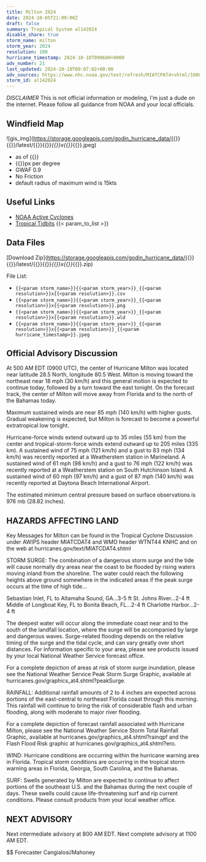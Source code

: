 ```yaml
---
title: Milton 2024
date: 2024-10-05T21:09:00Z
draft: false
summary: Tropical System al142024
disable_share: true
storm_name: milton
storm_year: 2024
resolution: 100
hurricane_timestamp: 2024-10-10T090600+0000
adv_number: 21
last_updated: 2024-10-10T09:07:02+00:00
adv_sources: https://www.nhc.noaa.gov/text/refresh/MIATCPAT4+shtml/100841.shtml;https://www.nhc.noaa.gov/refresh/graphics_at4+shtml/031926.shtml?cone
storm_id: al142024
---
```

*DISCLAIMER* This is not official information or modeling, I'm just a dude on the internet.  Please follow all guidance from NOAA and your local officials.

## Windfield Map
![gis_img](https://storage.googleapis.com/godin_hurricane_data/{{<param storm_name>}}{{<param storm_year>}}/latest/{{<param storm_name>}}{{<param storm_year>}}_{{<param resolution>}}x{{<param resolution>}}_{{<param hurricane_timestamp>}}.jpeg)

- as of {{<param last_updated>}}
- {{<param resolution>}}px per degree
- GWAF 0.9
- No Friction
- default radius of maximum wind is 15kts

## Useful Links
- [NOAA Active Cyclones](https://www.nhc.noaa.gov/)
- [Tropical Tidbits](https://www.tropicaltidbits.com/storminfo/)
{{< param_to_list >}}

## Data Files
[Download Zip](https://storage.googleapis.com/godin_hurricane_data/{{<param storm_name>}}{{<param storm_year>}}/latest/{{<param storm_name>}}{{<param storm_year>}}_{{<param resolution>}}x{{<param resolution>}}_{{<param hurricane_timestamp>}}.zip)

File List:
- `{{<param storm_name>}}{{<param storm_year>}}_{{<param resolution>}}x{{<param resolution>}}.csv`
- `{{<param storm_name>}}{{<param storm_year>}}_{{<param resolution>}}x{{<param resolution>}}.png`
- `{{<param storm_name>}}{{<param storm_year>}}_{{<param resolution>}}x{{<param resolution>}}.wld`
- `{{<param storm_name>}}{{<param storm_year>}}_{{<param resolution>}}x{{<param resolution>}}_{{<param hurricane_timestamp>}}.jpeg`


## Official Advisory Discussion
At 500 AM EDT (0900 UTC), the center of Hurricane Milton was located
near latitude 28.5 North, longitude 80.5 West. Milton is moving
toward the northeast near 18 mph (30 km/h) and this general motion
is expected to continue today, followed by a turn toward the east
tonight.  On the forecast track, the center of Milton will move
away from Florida and to the north of the Bahamas today.
 
Maximum sustained winds are near 85 mph (140 km/h) with higher
gusts.  Gradual weakening is expected, but Milton is forecast to
become a powerful extratropical low tonight.
 
Hurricane-force winds extend outward up to 35 miles (55 km) from the 
center and tropical-storm-force winds extend outward up to 205 miles 
(335 km).  A sustained wind of 75 mph (121 km/h) and a gust to 83 
mph (134 km/h) was recently reported at a Weatherstem station in 
Marineland.  A sustained wind of 61 mph (98 km/h) and a gust to 76 
mph (122 km/h) was recently reported at a Weatherstem station on 
South Hutchinson Island.  A sustained wind of 60 mph (97 km/h) and a 
gust of 87 mph (140 km/h) was recently reported at Daytona Beach 
International Airport.
 
The estimated minimum central pressure based on surface 
observations is 976 mb (28.82 inches).
 
 
HAZARDS AFFECTING LAND
----------------------
Key Messages for Milton can be found in the Tropical Cyclone
Discussion under AWIPS header MIATCDAT4 and WMO header WTNT44 KNHC
and on the web at hurricanes.gov/text/MIATCDAT4.shtml
 
STORM SURGE: The combination of a dangerous storm surge and the
tide will cause normally dry areas near the coast to be flooded by
rising waters moving inland from the shoreline.  The water could
reach the following heights above ground somewhere in the indicated
areas if the peak surge occurs at the time of high tide...
 
Sebastian Inlet, FL to Altamaha Sound, GA...3-5 ft
St. Johns River...2-4 ft
Middle of Longboat Key, FL to Bonita Beach, FL...2-4 ft
Charlotte Harbor...2-4 ft
 
The deepest water will occur along the immediate coast near and to
the south of the landfall location, where the surge will be
accompanied by large and dangerous waves.  Surge-related flooding
depends on the relative timing of the surge and the tidal cycle,
and can vary greatly over short distances.  For information
specific to your area, please see products issued by your local
National Weather Service forecast office.
 
For a complete depiction of areas at risk of storm surge
inundation, please see the National Weather Service Peak Storm
Surge Graphic, available at
hurricanes.gov/graphics_at4.shtml?peakSurge.
 
RAINFALL: Additional rainfall amounts of 2 to 4 inches are expected
across portions of the east-central to northeast Florida coast
through this morning.  This rainfall will continue to bring the risk
of considerable flash and urban flooding, along with moderate to
major river flooding.
 
For a complete depiction of forecast rainfall associated with
Hurricane Milton, please see the National Weather Service Storm
Total Rainfall Graphic, available at
hurricanes.gov/graphics_at4.shtml?rainqpf and the Flash Flood Risk
graphic at hurricanes.gov/graphics_at4.shtml?ero.
 
WIND: Hurricane conditions are occurring within the hurricane
warning area in Florida.  Tropical storm conditions are occurring
in the tropical storm warning areas in Florida, Georgia, South
Carolina, and the Bahamas.
 
SURF:  Swells generated by Milton are expected to continue to
affect portions of the southeast U.S. and the Bahamas during the
next couple of days.  These swells could cause life-threatening
surf and rip current conditions.  Please consult products from your
local weather office.
 
 
NEXT ADVISORY
-------------
Next intermediate advisory at 800 AM EDT.
Next complete advisory at 1100 AM EDT.
 
$$
Forecaster Cangialosi/Mahoney